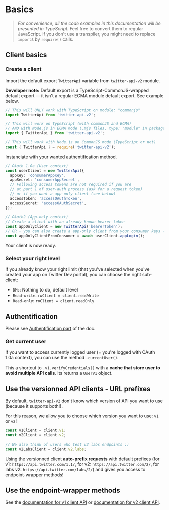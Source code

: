 # Basics

> *For convenience, all the code examples in this documentation will be presented in TypeScript.*
> Feel free to convert them to regular JavaScript. If you don't use a transpiler,
> you might need to replace `import`s by `require()` calls.

## Client basics

### Create a client

Import the default export `TwitterApi` variable from `twitter-api-v2` module.

**Developer note:** Default export is a TypeScript-CommonJS-wrapped default export —
it isn't a regular ECMA module default export. See example below.

```ts
// This will ONLY work with TypeScript on module: "commonjs"
import TwitterApi from 'twitter-api-v2';

// This will work on TypeScript (with commonJS and ECMA)
// AND with Node.js in ECMA mode (.mjs files, type: "module" in package.json)
import { TwitterApi } from 'twitter-api-v2';

// This will work with Node.js on CommonJS mode (TypeScript or not)
const { TwitterApi } = require('twitter-api-v2');
```

Instanciate with your wanted authentification method.

```ts
// OAuth 1.0a (User context)
const userClient = new TwitterApi({
  appKey: 'consumerAppKey',
  appSecret: 'consumerAppSecret',
  // Following access tokens are not required if you are
  // at part 1 of user-auth process (ask for a request token)
  // or if you want a app-only client (see below)
  accessToken: 'accessOAuthToken',
  accessSecret: 'accessOAuthSecret',
});

// OAuth2 (App-only context)
// Create a client with an already known bearer token
const appOnlyClient = new TwitterApi('bearerToken');
// OR - you can also create a app-only client from your consumer keys -
const appOnlyClientFromConsumer = await userClient.appLogin();
```

Your client is now ready.

### Select your right level

If you already know your right limit (that you've selected when you've created your app on Twitter Dev portal),
you can choose the right sub-client:

- `DMs`: Nothing to do, default level
- `Read-write`: `rwClient = client.readWrite`
- `Read-only`: `roClient = client.readOnly`

## Authentification

Please see [Authentification part](./auth.md) of the doc.

### Get current user

If you want to access currently logged user (= you're logged with OAuth 1.0a context),
you can use the method `.currentUser()`.

This a shortcut to `.v1.verifyCredentials()` with a **cache that store user to avoid multiple API calls**.
Its returns a `UserV1` object.

## Use the versionned API clients - URL prefixes

By default, `twitter-api-v2` don't know which version of API you want to use (because it supports both!).

For this reason, we allow you to choose which version you want to use: `v1` or `v2`!
```ts
const v1Client = client.v1;
const v2Client = client.v2;

// We also think of users who test v2 labs endpoints :)
const v2LabsClient = client.v2.labs;
```

Using the versionned client **auto-prefix requests** with default prefixes
(for v1: `https://api.twitter.com/1.1/`, for v2: `https://api.twitter.com/2/`,
for labs v2: `https://api.twitter.com/labs/2/`)
and gives you access to endpoint-wrapper methods!

## Use the endpoint-wrapper methods

See the [documentation for v1 client API](./v1.md) or [documentation for v2 client API](./v2.md).

